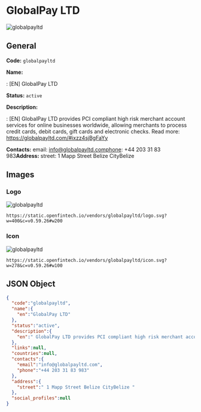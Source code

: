 
# GlobalPay LTD 
![globalpayltd](https://static.openfintech.io/vendors/globalpayltd/logo.svg?w=400&c=v0.59.26#w200)  

## General 
 
**Code:** `globalpayltd` 
 
**Name:** 
 
:	[EN] GlobalPay LTD 
 
**Status:** `active` 
 
**Description:** 
 
: [EN]  GlobalPay LTD provides PCI compliant high risk merchant account services for online businesses worldwide, allowing merchants to process credit cards, debit cards, gift cards and electronic checks. Read more: https://globalpayltd.com/#ixzz4sjBgFaYy  
 
**Contacts:** 
email: info@globalpayltd.comphone: +44 203 31 83 983**Address:** 
street:  1 Mapp Street Belize CityBelize  

## Images 

### Logo 
 
![globalpayltd](https://static.openfintech.io/vendors/globalpayltd/logo.svg?w=400&c=v0.59.26#w200)  

```
https://static.openfintech.io/vendors/globalpayltd/logo.svg?w=400&c=v0.59.26#w200
```  

### Icon 
 
![globalpayltd](https://static.openfintech.io/vendors/globalpayltd/icon.svg?w=278&c=v0.59.26#w100)  

```
https://static.openfintech.io/vendors/globalpayltd/icon.svg?w=278&c=v0.59.26#w100
```  

## JSON Object 

```json
{
  "code":"globalpayltd",
  "name":{
    "en":"GlobalPay LTD"
  },
  "status":"active",
  "description":{
    "en":" GlobalPay LTD provides PCI compliant high risk merchant account services for online businesses worldwide, allowing merchants to process credit cards, debit cards, gift cards and electronic checks. Read more: https:\/\/globalpayltd.com\/#ixzz4sjBgFaYy "
  },
  "links":null,
  "countries":null,
  "contacts":{
    "email":"info@globalpayltd.com",
    "phone":"+44 203 31 83 983"
  },
  "address":{
    "street":" 1 Mapp Street Belize CityBelize "
  },
  "social_profiles":null
}
```  
